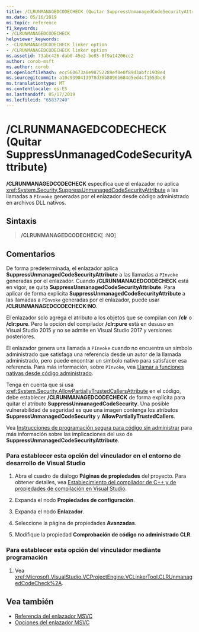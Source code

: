 ```yaml
---
title: /CLRUNMANAGEDCODECHECK (Quitar SuppressUnmanagedCodeSecurityAttribute)
ms.date: 05/16/2019
ms.topic: reference
f1_keywords:
- /CLRUNMANAGEDCODECHECK
helpviewer_keywords:
- -CLRUNMANAGEDCODECHECK linker option
- /CLRUNMANAGEDCODECHECK linker option
ms.assetid: 73abc426-dab0-45e2-be85-0f9a14206cc2
author: corob-msft
ms.author: corob
ms.openlocfilehash: ecc560673a8e98752289ef0e0f89d3abfc1938e4
ms.sourcegitcommit: a10c9390413978d36b8096b684d5ed4cf1553bc8
ms.translationtype: MT
ms.contentlocale: es-ES
ms.lasthandoff: 05/17/2019
ms.locfileid: "65837240"
---
```

# <a name="clrunmanagedcodecheck-remove-suppressunmanagedcodesecurityattribute"></a>/CLRUNMANAGEDCODECHECK (Quitar SuppressUnmanagedCodeSecurityAttribute)

**/CLRUNMANAGEDCODECHECK** especifica que el enlazador no aplica <xref:System.Security.SuppressUnmanagedCodeSecurityAttribute> a las llamadas a `PInvoke` generadas por el enlazador desde código administrado en archivos DLL nativos.

## <a name="syntax"></a>Sintaxis

> **/CLRUNMANAGEDCODECHECK**[ **:NO**]

## <a name="remarks"></a>Comentarios

De forma predeterminada, el enlazador aplica **SuppressUnmanagedCodeSecurityAttribute** a las llamadas a `PInvoke` generadas por el enlazador. Cuando **/CLRUNMANAGEDCODECHECK** está en vigor, se quita **SuppressUnmanagedCodeSecurityAttribute**. Para aplicar de forma explícita **SuppressUnmanagedCodeSecurityAttribute** a las llamadas a `PInvoke` generadas por el enlazador, puede usar **/CLRUNMANAGEDCODECHECK:NO**.

El enlazador solo agrega el atributo a los objetos que se compilan con **/clr** o **/clr:pure**. Pero la opción del compilador **/clr:pure** está en desuso en Visual Studio 2015 y no se admite en Visual Studio 2017 y versiones posteriores.

El enlazador genera una llamada a `PInvoke` cuando no encuentra un símbolo administrado que satisfaga una referencia desde un autor de la llamada administrado, pero puede encontrar un símbolo nativo para satisfacer esa referencia. Para más información, sobre `PInvoke`, vea [Llamar a funciones nativas desde código administrado](../../dotnet/calling-native-functions-from-managed-code.md).

Tenga en cuenta que si usa <xref:System.Security.AllowPartiallyTrustedCallersAttribute> en el código, debe establecer **/CLRUNMANAGEDCODECHECK** de forma explícita para quitar el atributo **SuppressUnmanagedCodeSecurity**. Una posible vulnerabilidad de seguridad es que una imagen contenga los atributos **SuppressUnmanagedCodeSecurity** y **AllowPartiallyTrustedCallers**.

Vea [Instrucciones de programación segura para código sin administrar](/dotnet/framework/security/secure-coding-guidelines-for-unmanaged-code) para más información sobre las implicaciones del uso de **SuppressUnmanagedCodeSecurityAttribute**.

### <a name="to-set-this-linker-option-in-the-visual-studio-development-environment"></a>Para establecer esta opción del vinculador en el entorno de desarrollo de Visual Studio

1. Abra el cuadro de diálogo **Páginas de propiedades** del proyecto. Para obtener detalles, vea [Establecimiento del compilador de C++ y de propiedades de compilación en Visual Studio](../working-with-project-properties.md).

1. Expanda el nodo **Propiedades de configuración**.

1. Expanda el nodo **Enlazador**.

1. Seleccione la página de propiedades **Avanzadas**.

1. Modifique la propiedad **Comprobación de código no administrado CLR**.

### <a name="to-set-this-linker-option-programmatically"></a>Para establecer esta opción del vinculador mediante programación

1. Vea <xref:Microsoft.VisualStudio.VCProjectEngine.VCLinkerTool.CLRUnmanagedCodeCheck%2A>.

## <a name="see-also"></a>Vea también

- [Referencia del enlazador MSVC](linking.md)
- [Opciones del enlazador MSVC](linker-options.md)
